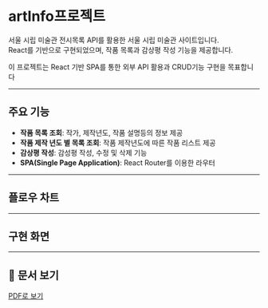 # artInfo프로젝트
서울 시립 미술관 전시목록 API를 활용한 서울 시립 미술관 사이트입니다.<br>
React를 기반으로 구현되었으며, 작품 목록과 감상평 작성 기능을 제공합니다.

이 프로젝트는 React 기반 SPA를 통한 외부 API 활용과 CRUD기능 구현을 목표합니다

---

## 주요 기능
- **작품 목록 조회**: 작가, 제작년도, 작품 설명등의 정보 제공
- **작품 제작 년도 별 목록 조회**: 작품 제작년도에 따른 작품 리스트 제공
- **감상평 작성**: 감성평 작성, 수정 및 삭제 기능
- **SPA(Single Page Application)**: React Router를 이용한 라우터

---

## 플로우 차트

---
## 구현 화면

---

## 📄 문서 보기
[PDF로 보기](https://github.com/jihyuk123979/front_reactProject/blob/main/ReactProject.pdf)
